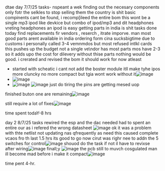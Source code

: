 dtae day 7/7/25
tasks- nspeant a wek finding out the necesary components only fotr the selkles to stop selling them the country is shit basic compinents cant be found,
i recomp[ileed the entire bom this wont be a single mp3 ipod like devkice but combo of ipod/mp3 and dit headphones vreting headphones an ipod is easy getting parts in india is shit 
 tasks done today find replacements fir vendors , reserch , itrate imporve.
 man most good parts arent available in india ordering form cina sucksbigtime due to customs i personally called 3-4 vemnmdos but most refused intlkl cards this pushes up the budget not a single ve\ndor has most parts mos have 2-3 so it adds upo the cost for dilevery without thise parts nothing would be good. i crerated and revised the bom it should work for now atleast

- started with scheatic i cant not add the boster module itll make tyhe ipos more cluncky no more compact but tgia wont work without it![image](https://github.com/user-attachments/assets/358be03c-0a3a-4001-9e0a-3aef4d634857)
- ![image](https://github.com/user-attachments/assets/50b8f289-ce7b-4926-badc-43397cc1934c)
- ![image](https://github.com/user-attachments/assets/ebd5c32a-ebe8-4bb4-9c2f-5eaccd262f22)
![image](https://github.com/user-attachments/assets/e310cb3d-2d9f-4bce-9be4-51350921591c) just do tiring the pins are getting mesed uop

finished buton one are remaining![image](https://github.com/user-attachments/assets/af3c5381-dfab-4bda-a004-91090d8a6ee0)

 still require a lot of fixes![image](https://github.com/user-attachments/assets/ac71e4af-e044-4be1-9b91-6c07e3e0f4c3)



 time spent todaY-8 hrs

 day 2 8/7/25
 tasks 
 rewired the esp and the dac needed had to spent an entire our as i refered the wrong datasheet ![image](https://github.com/user-attachments/assets/86f43d5e-4a05-411f-b539-df677036d85e)
 ok it was a problem with thte netlist not updating nas qfrequently as need this caused complete vcaos fro th last 1.5 hrs its good to go now cirut was righr nee to addn the 5 switches for control![image](https://github.com/user-attachments/assets/42e84753-f95e-4605-82fa-1ddd75805401)
shouod do the task if not il have to revixse after wiring![image](https://github.com/user-attachments/assets/7984ec6f-7ba1-434f-be4e-d582d6e46f79)
finall;y ![image](https://github.com/user-attachments/assets/58541ee5-bd5e-4bf5-9cc0-337c5db6725c)
the pcb still to muvch cosgulated man ill become mad before i make it compact![image](https://github.com/user-attachments/assets/34d3d692-08f0-49db-8e1e-5898ad410b70)




 time pent 4-hr.

